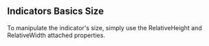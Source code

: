 ## Indicators Basics Size
To manipulate the indicator's size, simply use the RelativeHeight and RelativeWidth attached properties. 

[//]: <keywords: radverticallineargauge, verticallinearscale, marker, relativeheight, relativewidth>